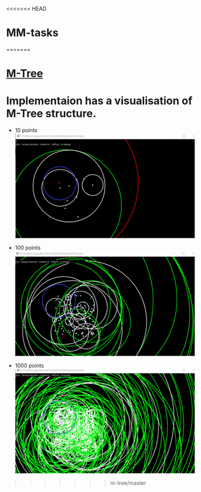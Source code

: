 <<<<<<< HEAD
# MM-tasks
=======
# [M-Tree](http://www-db.deis.unibo.it/research/papers/SEBD97.pdf)
Implementaion has a visualisation of M-Tree structure.
====
* 10 points
![](10-points.jpg)

* 100 points
![](100-points.jpg)

* 1000 points
![](1000-points.jpg)
>>>>>>> m-tree/master
